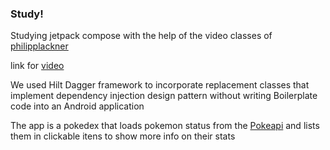 ### Study!

Studying jetpack compose with the help of the video classes of [philipplackner](https://github.com/philipplackner) 

link for [video](https://www.youtube.com/playlist?list=PLQkwcJG4YTCTimTCpEL5FZgaWdIZQuB7m)

We used Hilt Dagger framework to incorporate replacement classes that implement dependency injection design pattern without writing 
Boilerplate code into an Android application

The app is a pokedex that loads pokemon status from the [Pokeapi](https://pokeapi.co/) and lists them in clickable itens to show more info on their stats
